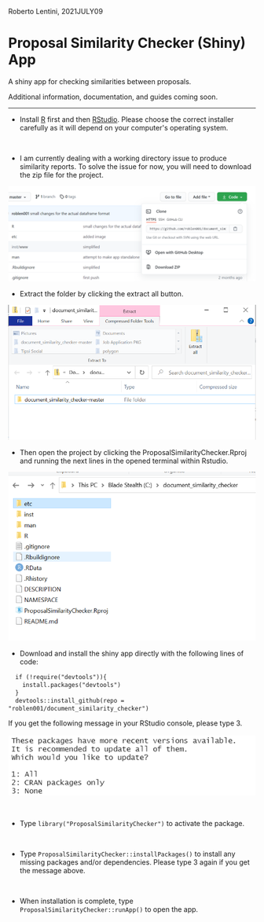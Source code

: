 Roberto Lentini, 2021JULY09

# Proposal Similarity Checker (Shiny) App 

A shiny app for checking similarities between proposals.

Additional information, documentation, and guides coming soon.

<hr>

* Install [R](https://cran.r-project.org/) first and then [RStudio](https://rstudio.com/products/rstudio/download/). Please choose the correct installer carefully as it will depend on your computer's operating system.

<br>

* I am currently dealing with a working directory issue to produce similarity reports. To solve the issue for now, you will need to download the zip file for the project.

<img src='etc/download_zip.png'>

<br>

* Extract the folder by clicking the extract all button.

<img src='etc/extract-all.png'>

<br>

* Then open the project by clicking the ProposalSimilarityChecker.Rproj and running the next lines in the opened terminal within Rstudio.

<img src='etc/ProposalSimilarityChecker.png'>

<br> 

* Download and install the shiny app directly with the following lines of code:
```
  if (!require("devtools")){
    install.packages("devtools")
  }
  devtools::install_github(repo = "roblen001/document_similarity_checker")
```
If you get the following message in your RStudio console, please type 3.
<br><br>
<img src='etc/package-update.png'>

<br>

* Type ```library("ProposalSimilarityChecker")``` to activate the package.

<br>

* Type ```ProposalSimilarityChecker::installPackages()``` to install any missing packages and/or dependencies. Please type 3 again if you get the message above.

<br>

* When installation is complete, type ```ProposalSimilarityChecker::runApp()``` to open the app.

<br>
